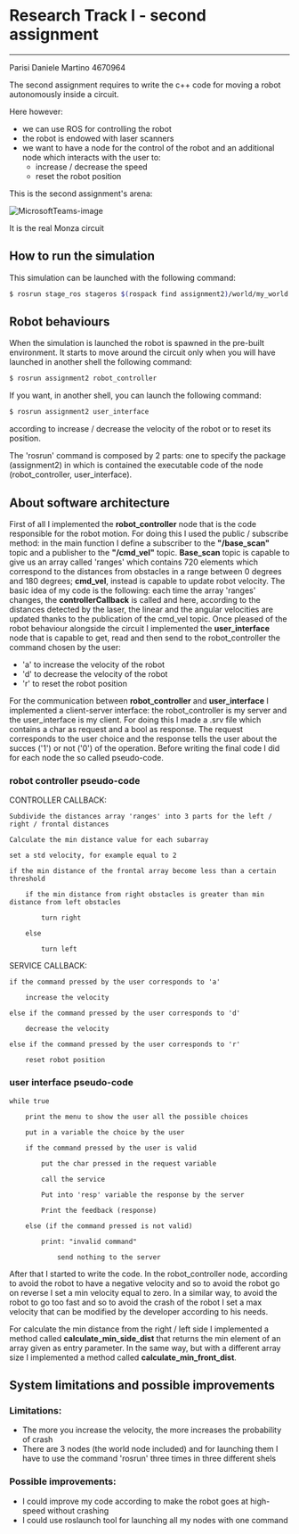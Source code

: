 # Research Track I - second assignment

------------------------------------------

Parisi Daniele Martino 4670964

The second assignment requires to write the c++ code for moving a robot autonomously inside a circuit.

Here however:

* we can use ROS for controlling the robot
* the robot is endowed with laser scanners
* we want to have a node for the control of the robot and an additional node which interacts with the user to:
   - increase / decrease the speed
   - reset the robot position

This is the second assignment's arena:

![MicrosoftTeams-image](https://user-images.githubusercontent.com/62515616/145718818-05d3be6b-7ac5-4c51-838f-16431ed44778.png)

It is the real Monza circuit

## How to run the simulation
This simulation can be launched with the following command:

```bash
$ rosrun stage_ros stageros $(rospack find assignment2)/world/my_world.world
```

## Robot behaviours

When the simulation is launched the robot is spawned in the pre-built environment. It starts to move around the circuit only when you will have launched in another shell the following command:

```bash
$ rosrun assignment2 robot_controller
```
If you want, in another shell, you can launch the following command:

```bash
$ rosrun assignment2 user_interface
```
 according to increase / decrease the velocity of the robot or to reset its position.
 
 The 'rosrun' command is composed by 2 parts: one to specify the package (assignment2) in which is contained the executable code of the node (robot_controller, user_interface).

## About software architecture

First of all I implemented the **robot_controller** node that is the code responsible for the robot motion. For doing this I used the public / subscribe method: in the main function I define a subscriber to the **"/base_scan"** topic and a publisher to the **"/cmd_vel"** topic. **Base_scan** topic is capable to give us an array called 'ranges' which contains 720 elements which correspond to the distances from obstacles in a range between 0 degrees and 180 degrees; **cmd_vel**, instead is capable to update robot velocity. The basic idea of my code is the following: each time the array 'ranges' changes, the **controllerCallback** is called and here, according to the distances detected by the laser, the linear and the angular velocities are updated thanks to the publication of the cmd_vel topic.
Once pleased of the robot behaviour alongside the circuit I implemented the **user_interface** node that is capable to get, read and then send to the robot_controller the command chosen by the user:
* 'a' to increase the velocity of the robot
* 'd' to decrease the velocity of the robot
* 'r' to reset the robot position

For the communication between **robot_controller** and **user_interface** I implemented a client-server interface: the robot_controller is my server and the user_interface is my client. For doing this I made a .srv file which contains a char as request and a bool as response. The request corresponds to the user choice and the response tells the user about the succes ('1') or not ('0') of the operation.
Before writing the final code I did for each node the so called pseudo-code.
### robot controller pseudo-code

CONTROLLER CALLBACK:
```
Subdivide the distances array 'ranges' into 3 parts for the left / right / frontal distances

Calculate the min distance value for each subarray

set a std velocity, for example equal to 2

if the min distance of the frontal array become less than a certain threshold

	if the min distance from right obstacles is greater than min distance from left obstacles
		
		turn right 
		
	else
	
		turn left
```		
SERVICE CALLBACK:
```
if the command pressed by the user corresponds to 'a'

	increase the velocity
	
else if the command pressed by the user corresponds to 'd'

	decrease the velocity
	
else if the command pressed by the user corresponds to 'r'

	reset robot position
```
### user interface pseudo-code
```
while true

	print the menu to show the user all the possible choices
	
	put in a variable the choice by the user
	
	if the command pressed by the user is valid
	
		put the char pressed in the request variable
		
		call the service
		
		Put into 'resp' variable the response by the server
		
		Print the feedback (response)
		
	else (if the command pressed is not valid)
	
		print: "invalid command"
		
	        send nothing to the server
```
After that I started to write the code. In the robot_controller node, according to avoid the robot to have a negative velocity and so to avoid the robot go on reverse I set a min velocity equal to zero. In a  similar way, to avoid the robot to go too fast and so to avoid the crash of the robot I set a max velocity that can be modified by the developer according to his needs.

For calculate the min distance from the right / left side I implemented a method called **calculate_min_side_dist** that returns the min element of an array given as entry parameter.
In the same way, but with a different array size I implemented a method called **calculate_min_front_dist**. 

## System limitations and possible improvements

### Limitations:

- The more you increase the velocity, the more increases the probability of crash
- There are 3 nodes (the world node included) and for launching them I have to use the command 'rosrun' three times in three different shels

### Possible improvements:

- I could improve my code according to make the robot goes at high-speed without crashing
- I could use roslaunch tool for launching all my nodes with one command




